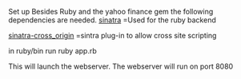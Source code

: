 Set up
Besides Ruby and the yahoo finance gem the following dependencies are needed. 
[sinatra](https://rubygems.org/gems/sinatra/versions/1.4.7)
=Used for the ruby backend 

[sinatra-cross_origin](https://rubygems.org/gems/sinatra-cross_origin/versions/0.3.2)
=sintra plug-in to allow cross site scripting 

in ruby/bin run 
ruby app.rb

This will launch the webserver. 
The webserver will run on port 8080